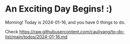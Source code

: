 # An Exciting Day Begins! :)

Morning! Today is 2024-01-16, and you have 0 things to do.

Check https://raw.githubusercontent.com/cauliyang/to-do-list/main/todos/2024-01-16.md